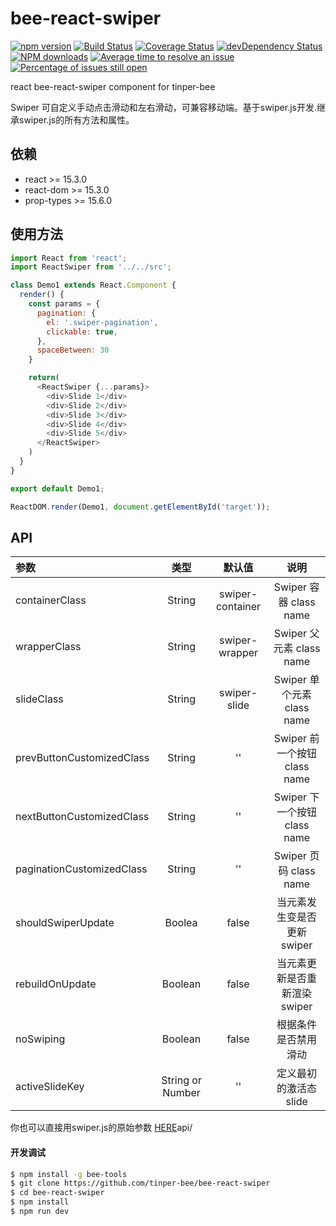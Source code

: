 # bee-react-swiper

[![npm version](https://img.shields.io/npm/v/bee-react-swiper.svg)](https://www.npmjs.com/package/bee-react-swiper)
[![Build Status](https://img.shields.io/travis/tinper-bee/bee-react-swiper/master.svg)](https://travis-ci.org/tinper-bee/bee-react-swiper)
[![Coverage Status](https://coveralls.io/repos/github/tinper-bee/bee-react-swiper/badge.svg?branch=master)](https://coveralls.io/github/tinper-bee/bee-react-swiper?branch=master)
[![devDependency Status](https://img.shields.io/david/dev/tinper-bee/bee-react-swiper.svg)](https://david-dm.org/tinper-bee/bee-react-swiper#info=devDependencies)
[![NPM downloads](http://img.shields.io/npm/dm/bee-react-swiper.svg?style=flat)](https://npmjs.org/package/bee-react-swiper)
[![Average time to resolve an issue](http://isitmaintained.com/badge/resolution/tinper-bee/bee-react-swiper.svg)](http://isitmaintained.com/project/tinper-bee/bee-react-swiper "Average time to resolve an issue")
[![Percentage of issues still open](http://isitmaintained.com/badge/open/tinper-bee/bee-react-swiper.svg)](http://isitmaintained.com/project/tinper-bee/bee-react-swiper "Percentage of issues still open")


react bee-react-swiper component for tinper-bee

Swiper 可自定义手动点击滑动和左右滑动，可兼容移动端。基于swiper.js开发.继承swiper.js的所有方法和属性。

## 依赖

- react >= 15.3.0
- react-dom >= 15.3.0
- prop-types >= 15.6.0

## 使用方法

```js
import React from 'react';
import ReactSwiper from '../../src';

class Demo1 extends React.Component {
  render() {
    const params = {
      pagination: {
        el: '.swiper-pagination',
        clickable: true,
      },
      spaceBetween: 30
    }

    return(
      <ReactSwiper {...params}>
        <div>Slide 1</div>
        <div>Slide 2</div>
        <div>Slide 3</div>
        <div>Slide 4</div>
        <div>Slide 5</div>
      </ReactSwiper>
    )
  }
}

export default Demo1;

ReactDOM.render(Demo1, document.getElementById('target'));

```



## API

|参数|类型|默认值|说明|
|:--|:---:|:--:|:---:|
|containerClass|String|swiper-container|	Swiper 容器 class name|
|wrapperClass|String|swiper-wrapper|	Swiper 父元素 class name|
|slideClass|String|	swiper-slide|	Swiper 单个元素 class name|
|prevButtonCustomizedClass|String|''|	Swiper 前一个按钮 class name|
|nextButtonCustomizedClass|String|''|	Swiper 下一个按钮 class name|
|paginationCustomizedClass|String|''|	Swiper 页码 class name|
|shouldSwiperUpdate|Boolea|false|当元素发生变是否更新swiper|
|rebuildOnUpdate|Boolean|false|当元素更新是否重新渲染swiper|
|noSwiping|Boolean|false|根据条件是否禁用滑动|
|activeSlideKey|String or Number|''|定义最初的激活态slide|
你也可以直接用swiper.js的原始参数 [HERE](http://idangero.us/swiper/api/)api/

#### 开发调试

```sh
$ npm install -g bee-tools
$ git clone https://github.com/tinper-bee/bee-react-swiper
$ cd bee-react-swiper
$ npm install
$ npm run dev
```
